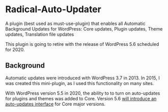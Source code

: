 # Radical-Auto-Updater

A plugin (best used as must-use-plugin) that enables all Automatic Background Updates for WordPress: Core updates, Plugin updates, Theme updates, Translation file updates

This plugin is going to retire with the release of WordPress 5.6 scheduled for 2020.

## Background

Automatic updates were introduced with WordPress 3.7 in 2013. In 2015, I was created this mini-plugin, as I used this functionality on many sites.

With WordPress version 5.5 in 2020, the ability to to turn on auto-updates for plugins and themes was added to Core. Version 5.6 [will introduce an auto-updates interface](https://make.wordpress.org/core/2020/11/02/introducing-auto-updates-interface-for-core-major-versions-in-wordpress-5-6/) for Core major versions.
